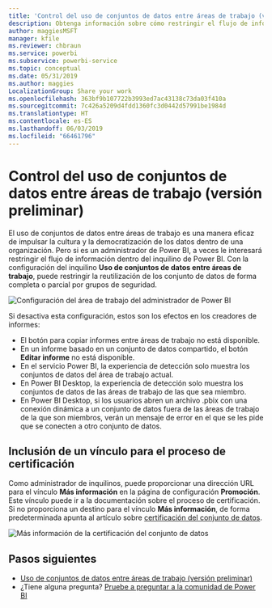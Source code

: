 ```yaml
---
title: 'Control del uso de conjuntos de datos entre áreas de trabajo (versión preliminar): Power BI'
description: Obtenga información sobre cómo restringir el flujo de información en el inquilino de Power BI.
author: maggiesMSFT
manager: kfile
ms.reviewer: chbraun
ms.service: powerbi
ms.subservice: powerbi-service
ms.topic: conceptual
ms.date: 05/31/2019
ms.author: maggies
LocalizationGroup: Share your work
ms.openlocfilehash: 363bf9b107722b3993ed7ac43138c73da03f410a
ms.sourcegitcommit: 7c426a5209d4fdd1360fc3d0442d57991be1984d
ms.translationtype: HT
ms.contentlocale: es-ES
ms.lasthandoff: 06/03/2019
ms.locfileid: "66461796"
---
```

# <a name="control-the-use-of-datasets-across-workspaces-preview"></a>Control del uso de conjuntos de datos entre áreas de trabajo (versión preliminar)

El uso de conjuntos de datos entre áreas de trabajo es una manera eficaz de impulsar la cultura y la democratización de los datos dentro de una organización. Pero si es un administrador de Power BI, a veces le interesará restringir el flujo de información dentro del inquilino de Power BI. Con la configuración del inquilino **Uso de conjuntos de datos entre áreas de trabajo**, puede restringir la reutilización de los conjunto de datos de forma completa o parcial por grupos de seguridad.

![Configuración del área de trabajo del administrador de Power BI](media/service-datasets-admin-across-workspaces/power-bi-admin-workspace-settings.png)

Si desactiva esta configuración, estos son los efectos en los creadores de informes:

- El botón para copiar informes entre áreas de trabajo no está disponible. 
- En un informe basado en un conjunto de datos compartido, el botón **Editar informe** no está disponible.
- En el servicio Power BI, la experiencia de detección solo muestra los conjuntos de datos del área de trabajo actual.
- En Power BI Desktop, la experiencia de detección solo muestra los conjuntos de datos de las áreas de trabajo de las que sea miembro.
- En Power BI Desktop, si los usuarios abren un archivo .pbix con una conexión dinámica a un conjunto de datos fuera de las áreas de trabajo de la que son miembros, verán un mensaje de error en el que se les pide que se conecten a otro conjunto de datos.

## <a name="provide-a-link-for-the-certification-process"></a>Inclusión de un vínculo para el proceso de certificación

Como administrador de inquilinos, puede proporcionar una dirección URL para el vínculo **Más información** en la página de configuración **Promoción**.  Este vínculo puede ir a la documentación sobre el proceso de certificación. Si no proporciona un destino para el vínculo **Más información**, de forma predeterminada apunta al artículo sobre [certificación del conjunto de datos](service-datasets-certify.md).

![Más información de la certificación del conjunto de datos](media/service-datasets-certify-promote/power-bi-dataset-learn-more-certification.png)

## <a name="next-steps"></a>Pasos siguientes

- [Uso de conjuntos de datos entre áreas de trabajo (versión preliminar)](service-datasets-across-workspaces.md)
- ¿Tiene alguna pregunta? [Pruebe a preguntar a la comunidad de Power BI](http://community.powerbi.com/)
